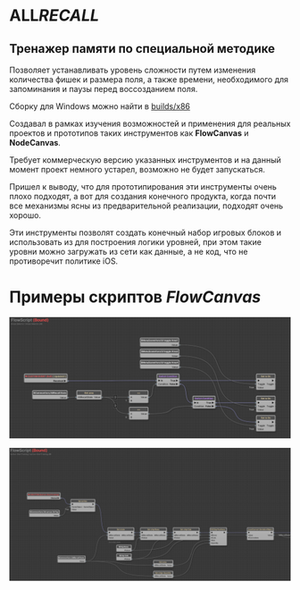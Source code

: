 # ALL*RECALL*

## Тренажер памяти по специальной методике

Позволяет устанавливать уровень сложности путем изменения количества фишек и размера поля, а также времени, необходимого для запоминания и паузы перед воссозданием поля.

Сборку для Windows можно найти в [builds/x86](https://github.com/triadium/ALLRECALL-U3D/tree/master/builds/x86)

Создавал в рамках изучения возможностей и применения для реальных проектов и прототипов таких инструментов как **FlowCanvas** и **NodeCanvas**. 

Требует коммерческую версию указанных инструментов и на данный момент проект немного устарел, возможно не будет запускаться.

Пришел к выводу, что для прототипирования эти инструменты очень плохо подходят, а вот для создания конечного продукта, когда почти все механизмы ясны из предварительной реализации, подходят очень хорошо.

Эти инструменты позволят создать конечный набор игровых блоков и использовать из для построения логики уровней, при этом такие уровни можно загружать из сети как данные, а не код, что не противоречит политике iOS.

# Примеры скриптов *FlowCanvas*

![Пример FlowScript 1](https://github.com/triadium/ALLRECALL-U3D/blob/master/shows/menu-toggles.png)

![Пример FlowScript 2](https://github.com/triadium/ALLRECALL-U3D/blob/master/shows/start-training.png)
